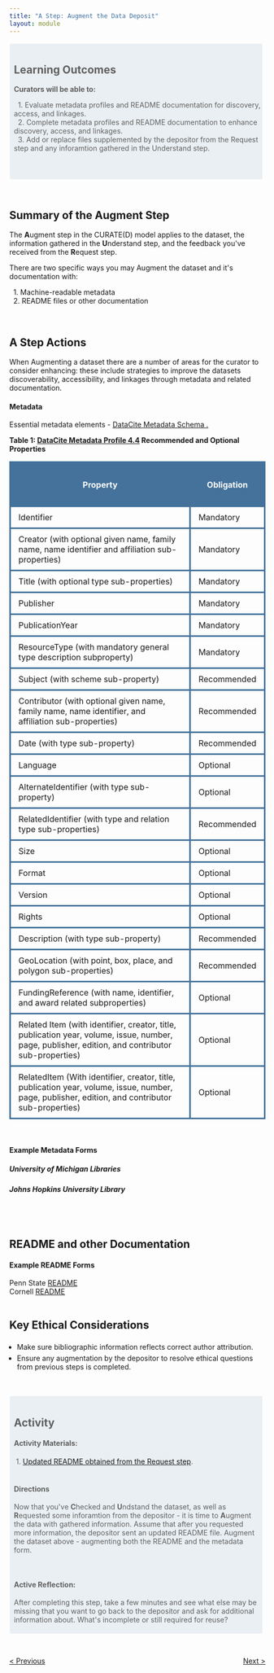 ```yaml
---
title: "A Step: Augment the Data Deposit"
layout: module
---
```


<style>

.highlighted-text {
    padding: 0 0 5px 5px;
    border: 1px solid;
    border-color: #ffffff;
    border-radius: 4px;
    margin: 15px 5px 10px 0;
    background-color: rgba(68, 114, 155, 0.1);
    padding-top: 10px;
    padding-left: 8px;

}
.flex-contianer {
  display: flex;
  justify-content: space-between;

}

img {
  max-width: 100%;
  height: auto;
}
</style>

<blockquote class = "highlighted-text">
<h2>Learning Outcomes</h2>
<b> Curators will be able to: </b>

<p>
  &nbsp;&nbsp;1. Evaluate metadata profiles and README documentation for discovery, access, and linkages.
   <br>
  &nbsp;&nbsp;2. Complete metadata profiles and README documentation to enhance discovery, access, and linkages.
   <br>
  &nbsp;&nbsp;3. Add or replace files supplemented by the depositor from the Request step and any inforamtion gathered in the Understand step.
  </p>

  <br>
  <br>

  </blockquote>

  <br>

<h2>Summary of the Augment Step</h2>
<p>
The <b>A</b>ugment step in the CURATE(D) model applies to the dataset, the information gathered in the <b>U</b>nderstand step, and the feedback you've received from the <b>R</b>equest step.

There are two specific ways you may Augment the dataset and it's documentation with:

<p>
  &nbsp;&nbsp;1. Machine-readable metadata
   <br>
  &nbsp;&nbsp;2. README files or other documentation
   <br>

   </p>
   </p>

 <br>

<h2>A Step Actions</h2>
<p>
When Augmenting a dataset there are a number of areas for the curator to consider enhancing: these include strategies to improve the datasets discoverability, accessibility, and linkages through metadata and related documentation.

<h4>Metadata</h4>
<p>
Essential metadata elements - <a href="https://schema.datacite.org/meta/kernel-4.4/" target="_blank"> DataCite Metadata Schema .</a>

<br>

<style>

  td, th{
  padding-top: 10px;
  padding-bottom: 10px;
  padding-left: 15px;
  padding-right: 15px;
  border-style:solid;
  border-color: #44729B;
  }

  tr{
  border-style:solid;
  border-color: #44729B;

  }

</style>

<b>Table 1: <a href="https://schema.datacite.org/meta/kernel-4.4/doc/DataCite-MetadataKernel_v4.4.pdf" target="_blank"> DataCite Metadata Profile 4.4</a> Recommended and Optional Properties</b>

<table>
<th bgcolor="#44729B"><h4 style = "color:#FFFFFF;"> Property </h4></th>
<th bgcolor="#44729B"><h4 style = "color:#FFFFFF;">Obligation</h4></th>
<tr>
<td>Identifier</td>
<td>Mandatory</td>
</tr>
<tr>
<td>Creator (with optional given name, family name, name identifier and affiliation sub-properties)</td>
<td>Mandatory</td>
</tr>
<tr>
<td>Title (with optional type sub-properties)</td>
<td>Mandatory</td>
</tr>
<tr>
<td>Publisher</td>
<td>Mandatory</td>
</tr>
<tr>
<td>PublicationYear</td>
<td>Mandatory</td>
</tr>
<tr>
<td>ResourceType (with mandatory general type description subproperty)</td>
<td>Mandatory</td>
</tr>
<tr>
<td>Subject (with scheme sub-property)</td>
<td>Recommended</td>
</tr>
<tr>
<td>Contributor (with optional given name, family name, name identifier, and affiliation sub-properties)</td>
<td>Recommended</td>
</tr>
<tr>
<td>Date (with type sub-property)</td>
<td>Recommended</td>
</tr>
<tr>
<td>Language</td>
<td>Optional</td>
</tr>
<tr>
<td>AlternateIdentifier (with type sub-property)</td>
<td>Optional</td>
</tr>
<tr>
<td>RelatedIdentifier (with type and relation type sub-properties)</td>
<td>Recommended</td>
</tr>
<tr>
<td>Size</td>
<td>Optional</td>
</tr>
<tr>
<td>Format</td>
<td>Optional</td>
</tr>
<tr>
<td>Version</td>
<td>Optional</td>
</tr>
<tr>
<td>Rights</td>
<td>Optional</td>
</tr>
<tr>
<td>Description (with type sub-property)</td>
<td>Recommended</td>
</tr>
<tr>
<td>GeoLocation (with point, box, place, and polygon sub-properties)</td>
<td>Recommended</td>
</tr>
<tr>
<td>FundingReference (with name, identifier, and award related subproperties)</td>
<td>Optional</td>
</tr>
<tr>
<td>Related Item (with identifier, creator, title, publication year, volume, issue, number, page, publisher, edition, and contributor sub-properties)</td>
<td>Optional</td>
</tr>
<tr>
<td>RelatedItem (With identifier, creator, title, publication year, volume, issue, number, page, publisher, edition, and contributor sub-properties)</td>
<td>Optional</td>
</tr>
</table>
<br>
<h4>Example Metadata Forms</h4>
<h5>University of Michigan Libraries</h5>
<h5>Johns Hopkins University Library</h5>
<br>
<br>
<h2>README and other Documentation</h2>
<h4>Example README Forms</h4>
Penn State <a href="https://github.com/psu-libraries/scholarsphere/wiki/README-Guide" target="_blank">README</a>
<br>
Cornell <a href="https://cornell.app.box.com/v/ReadmeTemplate" target="_blank">README</a>
<h2 style="padding-top: 3%;">Key Ethical Considerations</h2>
<ul style="padding-left: 3%;">
<li style="padding-top: 1%; padding-bottom: 0.5%;">Make sure bibliographic information reflects correct author attribution.</li>
<li style="padding-top: 0.5%; padding-bottom: 0.5%;">Ensure any augmentation by the depositor to resolve ethical questions from previous steps is completed.</li>
</ul>
<br>
<blockquote class = "highlighted-text">
<h2>Activity</h2>
<h4>Activity Materials:</h4>
&nbsp;1.   <a href="https://drive.google.com/drive/folders/1ow_IJ8Gh1Ska5Ck837D5JRFogd646FMy" target="_blank">Updated README obtained from the Request step</a>.
 <br>
 <br>
 <h4>Directions</h4>
 <p>
Now that you've <b>C</b>hecked and <b>U</b>ndstand the dataset, as well as <b>R</b>equested some inforamtion from the depositor - it is time to <b>A</b>ugment the data with gathered information. Assume that after you requested more information, the depositor sent an updated README file. Augment the dataset above - augmenting both the README and the metadata form.
</p>
<br>
<h4>Active Reflection:</h4>
<p>
After completing this step, take a few minutes and see what else may be missing that you want to go back to the depositor and ask for additional information about. What's incomplete or still required for reuse?
</p>
</blockquote>

 <br>
 <br>

 <style>
 .flex-contianer {
   display: flex;
   justify-content: space-between;
 }
 </style>

 <div class="flex-contianer">
      <a class="button button-primary" href="/CURATED/modules/module-r"> < Previous</a>
      <a class="button button-primary" href="/CURATED/modules/module-t"> Next ></a>
 </div>
